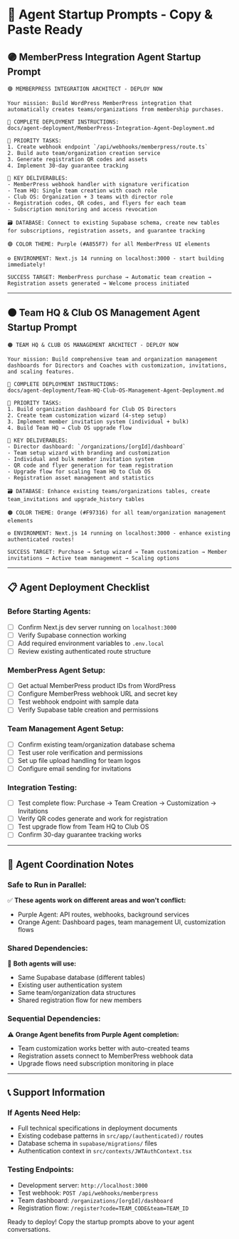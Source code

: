 # 🚀 **Agent Startup Prompts - Copy & Paste Ready**

## 🟣 **MemberPress Integration Agent Startup Prompt**

```
🟣 MEMBERPRESS INTEGRATION ARCHITECT - DEPLOY NOW

Your mission: Build WordPress MemberPress integration that automatically creates teams/organizations from membership purchases.

📖 COMPLETE DEPLOYMENT INSTRUCTIONS: 
docs/agent-deployment/MemberPress-Integration-Agent-Deployment.md

🎯 PRIORITY TASKS:
1. Create webhook endpoint `/api/webhooks/memberpress/route.ts`
2. Build auto team/organization creation service  
3. Generate registration QR codes and assets
4. Implement 30-day guarantee tracking

🔗 KEY DELIVERABLES:
- MemberPress webhook handler with signature verification
- Team HQ: Single team creation with coach role
- Club OS: Organization + 3 teams with director role  
- Registration codes, QR codes, and flyers for each team
- Subscription monitoring and access revocation

🗃️ DATABASE: Connect to existing Supabase schema, create new tables for subscriptions, registration assets, and guarantee tracking

🟣 COLOR THEME: Purple (#A855F7) for all MemberPress UI elements

⚙️ ENVIRONMENT: Next.js 14 running on localhost:3000 - start building immediately!

SUCCESS TARGET: MemberPress purchase → Automatic team creation → Registration assets generated → Welcome process initiated
```

---

## 🟠 **Team HQ & Club OS Management Agent Startup Prompt**

```
🟠 TEAM HQ & CLUB OS MANAGEMENT ARCHITECT - DEPLOY NOW

Your mission: Build comprehensive team and organization management dashboards for Directors and Coaches with customization, invitations, and scaling features.

📖 COMPLETE DEPLOYMENT INSTRUCTIONS: 
docs/agent-deployment/Team-HQ-Club-OS-Management-Agent-Deployment.md

🎯 PRIORITY TASKS:
1. Build organization dashboard for Club OS Directors
2. Create team customization wizard (4-step setup)
3. Implement member invitation system (individual + bulk)
4. Build Team HQ → Club OS upgrade flow

🔗 KEY DELIVERABLES:
- Director dashboard: `/organizations/[orgId]/dashboard`
- Team setup wizard with branding and customization
- Individual and bulk member invitation system
- QR code and flyer generation for team registration
- Upgrade flow for scaling Team HQ to Club OS
- Registration asset management and statistics

🗃️ DATABASE: Enhance existing teams/organizations tables, create team_invitations and upgrade_history tables

🟠 COLOR THEME: Orange (#F97316) for all team/organization management elements

⚙️ ENVIRONMENT: Next.js 14 running on localhost:3000 - enhance existing authenticated routes!

SUCCESS TARGET: Purchase → Setup wizard → Team customization → Member invitations → Active team management → Scaling options
```

---

## 📋 **Agent Deployment Checklist**

### **Before Starting Agents:**
- [ ] Confirm Next.js dev server running on `localhost:3000`
- [ ] Verify Supabase connection working
- [ ] Add required environment variables to `.env.local`
- [ ] Review existing authenticated route structure

### **MemberPress Agent Setup:**
- [ ] Get actual MemberPress product IDs from WordPress
- [ ] Configure MemberPress webhook URL and secret key
- [ ] Test webhook endpoint with sample data
- [ ] Verify Supabase table creation and permissions

### **Team Management Agent Setup:**  
- [ ] Confirm existing team/organization database schema
- [ ] Test user role verification and permissions
- [ ] Set up file upload handling for team logos
- [ ] Configure email sending for invitations

### **Integration Testing:**
- [ ] Test complete flow: Purchase → Team Creation → Customization → Invitations
- [ ] Verify QR codes generate and work for registration
- [ ] Test upgrade flow from Team HQ to Club OS
- [ ] Confirm 30-day guarantee tracking works

---

## 🎯 **Agent Coordination Notes**

### **Safe to Run in Parallel:**
✅ **These agents work on different areas and won't conflict:**
- Purple Agent: API routes, webhooks, background services
- Orange Agent: Dashboard pages, team management UI, customization flows

### **Shared Dependencies:**
🔗 **Both agents will use:**
- Same Supabase database (different tables)
- Existing user authentication system
- Same team/organization data structures
- Shared registration flow for new members

### **Sequential Dependencies:**
⚠️ **Orange Agent benefits from Purple Agent completion:**
- Team customization works better with auto-created teams
- Registration assets connect to MemberPress webhook data
- Upgrade flows need subscription monitoring in place

---

## 📞 **Support Information**

### **If Agents Need Help:**
- Full technical specifications in deployment documents
- Existing codebase patterns in `src/app/(authenticated)/` routes
- Database schema in `supabase/migrations/` files
- Authentication context in `src/contexts/JWTAuthContext.tsx`

### **Testing Endpoints:**
- Development server: `http://localhost:3000`
- Test webhook: `POST /api/webhooks/memberpress`
- Team dashboard: `/organizations/[orgId]/dashboard`
- Registration flow: `/register?code=TEAM_CODE&team=TEAM_ID`

Ready to deploy! Copy the startup prompts above to your agent conversations.
